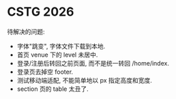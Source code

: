 # CSTG 2026

待解决的问题:

- 字体"跳变", 字体文件下载到本地.
- 首页 venue 下的 level 未居中.
- 登录/注册后转回之前页面, 而不是统一转回 /home/index.
- 登录页去掉空 footer.
- 测试移动端适配, 不能简单地以 px 指定高度和宽度.
- section 页的 table 太丑了.